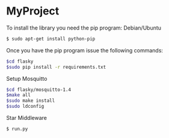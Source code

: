 # MyProject

To install the library you need the pip program:
Debian/Ubuntu
```sh
$ sudo apt-get install python-pip
```
Once you have the pip program issue the following commands:
```sh
$cd flasky
$sudo pip install -r requirements.txt
```
Setup Mosquitto
```sh
$cd flasky/mosquitto-1.4
$make all
$sudo make install
$sudo ldconfig
```

Star Middleware
```sh
$ run.py
```

